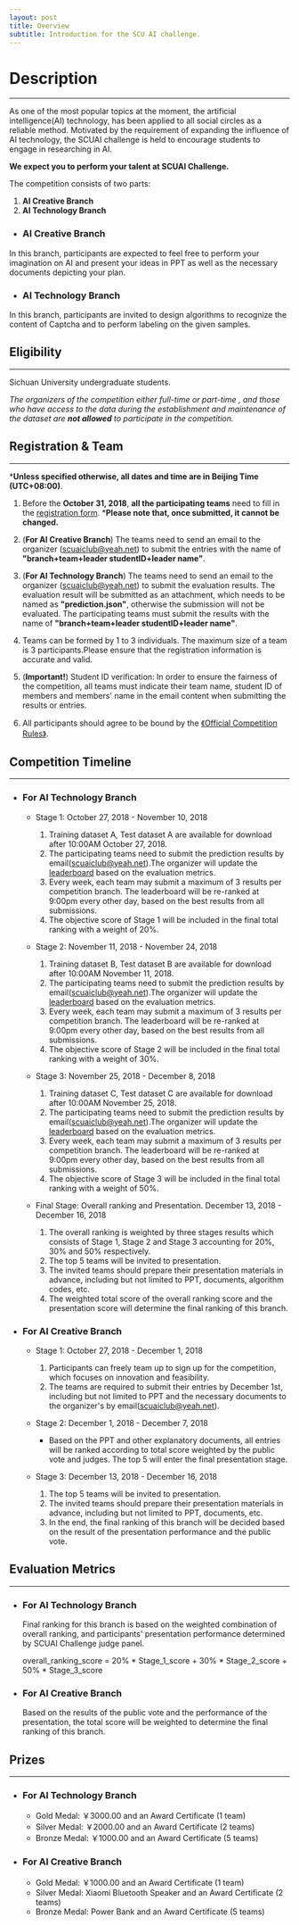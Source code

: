 ```yaml
---
layout: post
title: Overview
subtitle: Introduction for the SCU AI challenge.
---
```


# Description
***

As one of the most popular topics at the moment, the artificial intelligence(AI) technology, has been applied to all social circles as a reliable method. Motivated by the requirement of expanding the influence of AI technology, the SCUAI challenge is held to encourage students
to engage in researching in AI.  

**We expect you to perform your talent at SCUAI Challenge.**

The competition consists of two parts:
1. **AI Creative Branch**
2. **AI Technology Branch**

- ### AI Creative Branch
In this branch, participants are expected to feel free to perform your imagination on AI and present your ideas in PPT as well as the necessary documents depicting your plan.

- ### AI Technology Branch
In this branch, participants are invited to design algorithms to recognize the content of Captcha and to perform labeling on the given samples.

## Eligibility
***
Sichuan University undergraduate students.

*The organizers of the competition either full-time or part-time , and those who have access to the data during the establishment and maintenance of the dataset are **not allowed** to participate in the competition.*

## Registration & Team
***
***Unless specified otherwise, all dates and time are in Beijing Time (UTC+08:00)**.

1. Before the **October 31, 2018**, **all the participating teams** need to fill in the [registration form](https://www.wjx.top/m/29667352.aspx). 
***Please note that, once submitted, it cannot be changed.**

2. (**For AI Creative Branch**) The teams need to send an email to the organizer (<scuaiclub@yeah.net>) to submit the entries with the name of **"branch+team+leader studentID+leader name"**.

3. (**For AI Technology Branch**) The teams need to send an email to the organizer (<scuaiclub@yeah.net>) to submit the evaluation results. The evaluation result will be submitted as an attachment, which needs to be named as **"prediction.json"**, otherwise the submission will not be evaluated. The participating teams must submit the results with the name of **"branch+team+leader studentID+leader name"**. 
3. Teams can be formed by 1 to 3 individuals. The maximum size of a team is 3 participants.Please ensure that the registration information is accurate and valid.

4. (**Important!**) Student ID verification: In order to ensure the fairness of the competition, all teams must indicate their team name, student ID of members and members' name in the email content when submitting the results or entries.

5. All participants should agree to be bound by the [《Official Competition Rules》](../entry_agreement).

## Competition Timeline
***
- ### For AI Technology Branch

   - Stage 1: October 27, 2018 - November 10, 2018 

        1. Training dataset A, Test dataset A are available for download after 10:00AM October 27, 2018.
        2. The participating teams need to submit the prediction results by email(<scuaiclub@yeah.net>).The organizer will update the [leaderboard](../2018-10-15-leaderboard) based on the evaluation metrics.
        3. Every week, each team may submit a maximum of 3 results per competition branch. The leaderboard will be re-ranked at 9:00pm every other day, based on the best results from all submissions.
        4. The objective score of Stage 1 will be included in the final total ranking with a weight of 20%.

   - Stage 2: November 11, 2018 - November 24, 2018

        1. Training dataset B, Test dataset B are available for download after 10:00AM November 11, 2018.
        2. The participating teams need to submit the prediction results by email(<scuaiclub@yeah.net>).The organizer will update the [leaderboard](../2018-10-15-leaderboard) based on the evaluation metrics.
        3. Every week, each team may submit a maximum of 3 results per competition branch. The leaderboard will be re-ranked at 9:00pm every other day, based on the best results from all submissions.
        4. The objective score of Stage 2 will be included in the final total ranking with a weight of 30%.

   - Stage 3: November 25, 2018 - December 8, 2018

        1. Training dataset C, Test dataset C are available for download after 10:00AM November 25, 2018.
        2. The participating teams need to submit the prediction results by email(<scuaiclub@yeah.net>).The organizer will update the [leaderboard](../2018-10-15-leaderboard) based on the evaluation metrics.
        3. Every week, each team may submit a maximum of 3 results per competition branch. The leaderboard will be re-ranked at 9:00pm every other day, based on the best results from all submissions.
        4. The objective score of Stage 3 will be included in the final total ranking with a weight of 50%.

   - Final Stage: Overall ranking and Presentation. December 13, 2018 - December 16, 2018

        1. The overall ranking is weighted by three stages results which consists of Stage 1, Stage 2 and Stage 3 accounting for 20%, 30% and 50% respectively.
        2. The top 5 teams will be invited to presentation.
        3. The invited teams should prepare their presentation materials in advance, including but not limited to PPT, documents, algorithm codes, etc.
        4. The weighted total score of the overall ranking score and the presentation score will determine the final ranking of this branch.

- ### For AI Creative Branch 

    - Stage 1: October 27, 2018 - December 1, 2018 

        1. Participants can freely team up to sign up for the competition, which focuses on innovation and feasibility.
        2. The teams are required to submit their entries by December 1st, including but not limited to PPT and the necessary documents to the organizer's by email(<scuaiclub@yeah.net>).
        
    - Stage 2: December 1, 2018 - December 7, 2018 

        - Based on the PPT and other explanatory documents, all entries will be ranked according to total score weighted by the public vote and judges. The top 5 will enter the final presentation stage.

    - Stage 3: December 13, 2018 - December 16, 2018 

        1. The top 5 teams will be invited to presentation.
        2. The invited teams should prepare their presentation materials in advance, including but not limited to PPT, documents, etc.
        3. In the end, the final ranking of this branch will be decided based on the result of the presentation performance and the public vote.

## Evaluation Metrics
***

- ### For AI Technology Branch 

    Final ranking for this branch is based on the weighted combination of overall ranking, and participants' presentation performance determined by SCUAI Challenge judge panel.
    
    overall_ranking_score = 20% \* Stage_1_score + 30% \* Stage_2_score + 50% \* Stage_3_score

- ### For AI Creative Branch 

    Based on the results of the public vote and the performance of the presentation, the total score will be weighted to determine the final ranking of this branch.

## Prizes
***

- ### For AI Technology Branch 
    - Gold Medal: ￥3000.00 and an Award Certificate (1 team)
    - Silver Medal: ￥2000.00 and an Award Certificate (2 teams)
    - Bronze Medal: ￥1000.00 and an Award Certificate (5 teams)

- ### For AI Creative Branch 
    - Gold Medal: ￥1000.00 and an Award Certificate (1 team)
    - Silver Medal: Xiaomi Bluetooth Speaker and an Award Certificate (2 teams)
    - Bronze Medal: Power Bank and an Award Certificate (5 teams)   


<br><br>


